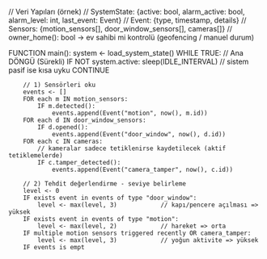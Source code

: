 // Veri Yapıları (örnek)
// SystemState: {active: bool, alarm_active: bool, alarm_level: int, last_event: Event}
// Event: {type, timestamp, details}
// Sensors: {motion_sensors[], door_window_sensors[], cameras[]}
// owner_home(): bool  -> ev sahibi mi kontrolü (geofencing / manuel durum)

FUNCTION main():
    system <- load_system_state()
    WHILE TRUE:                        // Ana DÖNGÜ (Sürekli)
        IF NOT system.active:
            sleep(IDLE_INTERVAL)       // sistem pasif ise kısa uyku
            CONTINUE

        // 1) Sensörleri oku
        events <- []
        FOR each m IN motion_sensors:
            IF m.detected():
                events.append(Event("motion", now(), m.id))
        FOR each d IN door_window_sensors:
            IF d.opened():
                events.append(Event("door_window", now(), d.id))
        FOR each c IN cameras:
            // kameralar sadece tetiklenirse kaydetilecek (aktif tetiklemelerde)
            IF c.tamper_detected():
                events.append(Event("camera_tamper", now(), c.id))

        // 2) Tehdit değerlendirme - seviye belirleme
        level <- 0
        IF exists event in events of type "door_window":
            level <- max(level, 3)            // kapı/pencere açılması => yüksek
        IF exists event in events of type "motion":
            level <- max(level, 2)            // hareket => orta
        IF multiple motion sensors triggered recently OR camera_tamper:
            level <- max(level, 3)            // yoğun aktivite => yüksek
        IF events is empt
